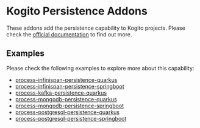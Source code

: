 # Kogito Persistence Addons

These addons add the persistence capability to Kogito projects. Please check
the [official documentation](https://docs.jboss.org/kogito/release/latest/html_single/#con-persistence_kogito-developing-process-services)
to find out more.

## Examples

Please check the following examples to explore more about this capability:

- [process-infinispan-persistence-quarkus](https://github.com/kiegroup/kogito-examples/tree/stable/process-infinispan-persistence-quarkus)
- [process-infinispan-persistence-springboot](https://github.com/kiegroup/kogito-examples/tree/stable/process-infinispan-persistence-springboot)
- [process-kafka-persistence-quarkus](https://github.com/kiegroup/kogito-examples/tree/stable/process-kafka-persistence-quarkus)
- [process-mongodb-persistence-quarkus](https://github.com/kiegroup/kogito-examples/tree/stable/process-mongodb-persistence-quarkus)
- [process-mongodb-persistence-springboot](https://github.com/kiegroup/kogito-examples/tree/stable/process-mongodb-persistence-springboot)
- [process-postgresql-persistence-quarkus](https://github.com/kiegroup/kogito-examples/tree/stable/process-postgresql-persistence-quarkus)
- [process-postgresql-persistence-springboot](https://github.com/kiegroup/kogito-examples/tree/stable/process-postgresql-persistence-springboot)
